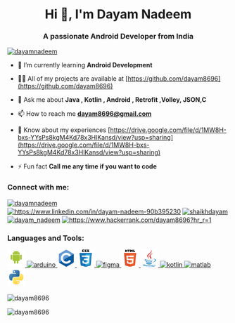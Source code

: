  <h1 align="center">Hi 👋, I'm Dayam Nadeem</h1>
<h3 align="center">A passionate Android Developer from India</h3>

<p align="left"> <a href="https://twitter.com/dayamnadeem" target="blank"><img src="https://img.shields.io/twitter/follow/dayamnadeem?logo=twitter&style=for-the-badge" alt="dayamnadeem" /></a> </p>

- 🌱 I’m currently learning **Android Development**

- 👨‍💻 All of my projects are available at [https://github.com/dayam8696](https://github.com/dayam8696)

- 💬 Ask me about **Java , Kotlin , Android , Retrofit ,Volley, JSON,C**

- 📫 How to reach me **dayam8696@gmail.com**

- 📄 Know about my experiences [https://drive.google.com/file/d/1MW8H-bxs-YYsPs8kgM4Kd78x3HlKansd/view?usp=sharing](https://drive.google.com/file/d/1MW8H-bxs-YYsPs8kgM4Kd78x3HlKansd/view?usp=sharing)

- ⚡ Fun fact **Call me any time if you want to code**

<h3 align="left">Connect with me:</h3>
<p align="left">
<a href="https://twitter.com/dayamnadeem" target="blank"><img align="center" src="https://raw.githubusercontent.com/rahuldkjain/github-profile-readme-generator/master/src/images/icons/Social/twitter.svg" alt="dayamnadeem" height="30" width="40" /></a>
<a href="https://linkedin.com/in/https://www.linkedin.com/in/dayam-nadeem-90b395230" target="blank"><img align="center" src="https://raw.githubusercontent.com/rahuldkjain/github-profile-readme-generator/master/src/images/icons/Social/linked-in-alt.svg" alt="https://www.linkedin.com/in/dayam-nadeem-90b395230" height="30" width="40" /></a>
<a href="https://fb.com/shaikhdayam" target="blank"><img align="center" src="https://raw.githubusercontent.com/rahuldkjain/github-profile-readme-generator/master/src/images/icons/Social/facebook.svg" alt="shaikhdayam" height="30" width="40" /></a>
<a href="https://instagram.com/dayam_nadeem" target="blank"><img align="center" src="https://raw.githubusercontent.com/rahuldkjain/github-profile-readme-generator/master/src/images/icons/Social/instagram.svg" alt="dayam_nadeem" height="30" width="40" /></a>
<a href="https://www.hackerearth.com/https://www.hackerrank.com/dayam8696?hr_r=1" target="blank"><img align="center" src="https://raw.githubusercontent.com/rahuldkjain/github-profile-readme-generator/master/src/images/icons/Social/hackerearth.svg" alt="https://www.hackerrank.com/dayam8696?hr_r=1" height="30" width="40" /></a>
</p>

<h3 align="left">Languages and Tools:</h3>
<p align="left"> <a href="https://developer.android.com" target="_blank" rel="noreferrer"> <img src="https://raw.githubusercontent.com/devicons/devicon/master/icons/android/android-original-wordmark.svg" alt="android" width="40" height="40"/> </a> <a href="https://www.arduino.cc/" target="_blank" rel="noreferrer"> <img src="https://cdn.worldvectorlogo.com/logos/arduino-1.svg" alt="arduino" width="40" height="40"/> </a> <a href="https://www.cprogramming.com/" target="_blank" rel="noreferrer"> <img src="https://raw.githubusercontent.com/devicons/devicon/master/icons/c/c-original.svg" alt="c" width="40" height="40"/> </a> <a href="https://www.w3schools.com/css/" target="_blank" rel="noreferrer"> <img src="https://raw.githubusercontent.com/devicons/devicon/master/icons/css3/css3-original-wordmark.svg" alt="css3" width="40" height="40"/> </a> <a href="https://www.figma.com/" target="_blank" rel="noreferrer"> <img src="https://www.vectorlogo.zone/logos/figma/figma-icon.svg" alt="figma" width="40" height="40"/> </a> <a href="https://www.w3.org/html/" target="_blank" rel="noreferrer"> <img src="https://raw.githubusercontent.com/devicons/devicon/master/icons/html5/html5-original-wordmark.svg" alt="html5" width="40" height="40"/> </a> <a href="https://www.java.com" target="_blank" rel="noreferrer"> <img src="https://raw.githubusercontent.com/devicons/devicon/master/icons/java/java-original.svg" alt="java" width="40" height="40"/> </a> <a href="https://kotlinlang.org" target="_blank" rel="noreferrer"> <img src="https://www.vectorlogo.zone/logos/kotlinlang/kotlinlang-icon.svg" alt="kotlin" width="40" height="40"/> </a> <a href="https://www.mathworks.com/" target="_blank" rel="noreferrer"> <img src="https://upload.wikimedia.org/wikipedia/commons/2/21/Matlab_Logo.png" alt="matlab" width="40" height="40"/> </a> <a href="https://www.python.org" target="_blank" rel="noreferrer"> <img src="https://raw.githubusercontent.com/devicons/devicon/master/icons/python/python-original.svg" alt="python" width="40" height="40"/> </a> </p>

<p><img align="center" src="https://github-readme-stats.vercel.app/api/top-langs?username=dayam8696&show_icons=true&locale=en&layout=compact" alt="dayam8696" /></p>

<p><img align="center" src="https://github-readme-streak-stats.herokuapp.com/?user=dayam8696&" alt="dayam8696" /></p>

